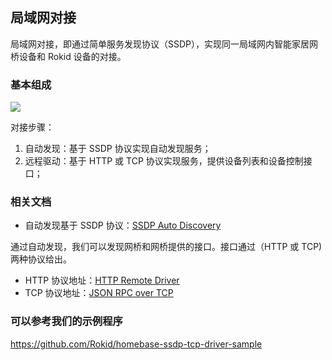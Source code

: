## 局域网对接

局域网对接，即通过简单服务发现协议（SSDP），实现同一局域网内智能家居网桥设备和 Rokid 设备的对接。

### 基本组成

![](https://s.rokidcdn.com/homebase/upload/r1H-Qt-wM.jpg)

对接步骤：

1. 自动发现：基于 SSDP 协议实现自动发现服务；
2. 远程驱动：基于 HTTP 或 TCP 协议实现服务，提供设备列表和设备控制接口；

### 相关文档

- 自动发现基于 SSDP 协议：[SSDP Auto Discovery](./ssdp-auto-discovery.md)

通过自动发现，我们可以发现网桥和网桥提供的接口。接口通过（HTTP 或 TCP) 两种协议给出。

- HTTP 协议地址：[HTTP Remote Driver](./http-remote-driver.md)
- TCP 协议地址：[JSON RPC over TCP](./json-rpc-over-tcp.md)

### 可以参考我们的示例程序

https://github.com/Rokid/homebase-ssdp-tcp-driver-sample
